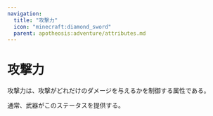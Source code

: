 ```yaml
---
navigation:
  title: "攻撃力"
  icon: "minecraft:diamond_sword"
  parent: apotheosis:adventure/attributes.md
---
```


# 攻撃力

<Color id="blue">攻撃力</Color>は、攻撃がどれだけのダメージを与えるかを制御する属性である。

通常、武器がこのステータスを提供する。

